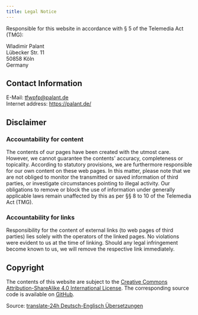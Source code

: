 ```yaml
---
title: Legal Notice
---
```


Responsible for this website in accordance with § 5 of the Telemedia Act (TMG):

Wladimir Palant\
Lübecker Str. 11\
50858 Köln\
Germany

## Contact Information

E-Mail: [tfwpfp@palant.de](mailto:tfwpfp@palant.de)\
Internet address: https://palant.de/

## Disclaimer

### Accountability for content

The contents of our pages have been created with the utmost care. However, we cannot guarantee the contents' accuracy, completeness or topicality. According to statutory provisions, we are furthermore responsible for our own content on these web pages. In this matter, please note that we are not obliged to monitor the transmitted or saved information of third parties, or investigate circumstances pointing to illegal activity. Our obligations to remove or block the use of information under generally applicable laws remain unaffected by this as per §§ 8 to 10 of the Telemedia Act (TMG).

### Accountability for links

Responsibility for the content of external links (to web pages of third parties) lies solely with the operators of the linked pages. No violations were evident to us at the time of linking. Should any legal infringement become known to us, we will remove the respective link immediately.

## Copyright

The contents of this website are subject to the [Creative Commons Attribution-ShareAlike 4.0 International License](http://creativecommons.org/licenses/by-sa/4.0/). The corresponding source code is available on [GitHub](https://github.com/palant/pfp-website/).

Source: [translate-24h Deutsch-Englisch Übersetzungen](http://www.translate-24h.de/)
